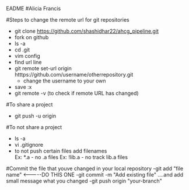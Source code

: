 EADME
#Alicia Francis 

#Steps to change the remote url for git repositories
- git clone https://github.com/shashidhar22/ahcg_pipeline.git
- fork on github
- ls -a
- cd .git
- vim config
- find url line
- git remote set-url origin htttps://github.com/username/otherrepository.git
	- change the username to your own
- save :x
- git remote -v (to check if remote URL has changed)

#To share a project
- git push -u origin 

#To not share a project
- ls -a 
- vi .gitignore 
- to not push certain files add filenames 	
	Ex: *.a - no .a files
	Ex: !lib.a - no track lib.a files

#Commit the file that youve changed in your local repository
-git add "file name" <-----DO THIS ONE 
-git commit -m "Add existing file"  ....and add small message what you changed
-git push origin "your-branch"
